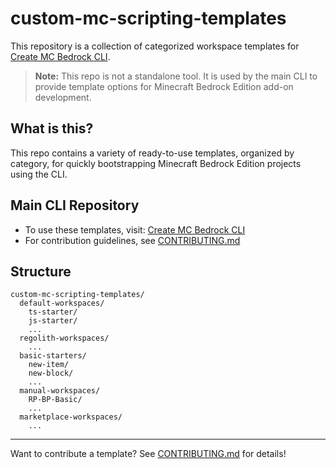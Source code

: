 
# custom-mc-scripting-templates

This repository is a collection of categorized workspace templates for [Create MC Bedrock CLI](https://github.com/keyyard/create-mc-bedrock-cli).

> **Note:** This repo is not a standalone tool. It is used by the main CLI to provide template options for Minecraft Bedrock Edition add-on development.

## What is this?
This repo contains a variety of ready-to-use templates, organized by category, for quickly bootstrapping Minecraft Bedrock Edition projects using the CLI.

## Main CLI Repository
- To use these templates, visit: [Create MC Bedrock CLI](https://github.com/keyyard/create-mc-bedrock-cli)
- For contribution guidelines, see [CONTRIBUTING.md](CONTRIBUTING.md)

## Structure
```
custom-mc-scripting-templates/
  default-workspaces/
    ts-starter/
    js-starter/
    ...
  regolith-workspaces/
    ...
  basic-starters/
    new-item/
    new-block/
    ...
  manual-workspaces/
    RP-BP-Basic/
    ...
  marketplace-workspaces/
    ...
```

---

Want to contribute a template? See [CONTRIBUTING.md](CONTRIBUTING.md) for details!
